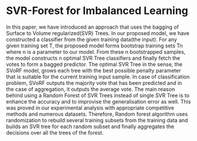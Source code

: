 # SVR-Forest for Imbalanced Learning
In this paper, we have introduced an approach that uses the bagging of Surface to Volume regularized(SVR) Trees. In our proposed model, we have constructed a classifier from the given training data(the input). For any given training set T, the proposed model forms bootstrap training sets Tn where n is a parameter to our model. From these n bootstrapped samples, the model constructs n optimal SVR Tree classifiers and finally fetch the votes to form a bagged predictor. The optimal SVR Tree in the sense, the SVoRF model, grows each tree with the best possible penalty parameter that is suitable for the current training input sample. In case of classification problem, SVoRF outputs the majority vote that has been predicted and in the case of aggregation, it outputs the average vote. The main reason behind using a Random Forest of SVR Trees instead of single SVR Tree is to enhance the accuracy and to improvise the generalisation error as well. This was proved in our experimental analysis with appropriate competitive methods and numerous datasets. Therefore, Random forest algorithm uses randomization to rebuild several training subsets from the training data and builds an SVR tree for each random subset and finally aggregates the decisions over all the trees of the forest.
